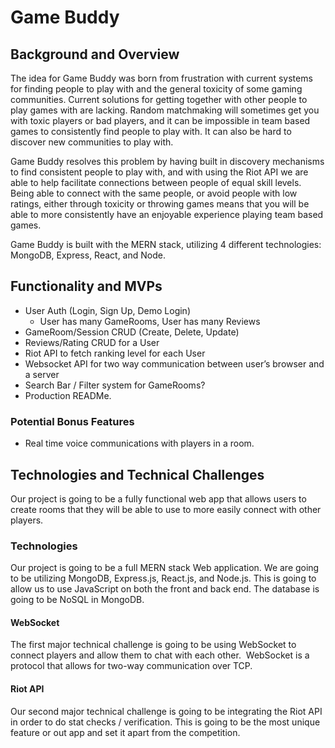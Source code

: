 # Game Buddy

## Background and Overview

The idea for Game Buddy was born from frustration with current systems for finding people to play with and the general toxicity of some gaming communities. Current solutions for getting together with other people to play games with are lacking. Random matchmaking will sometimes get you with toxic players or bad players, and it can be impossible in team based games to consistently find people to play with. It can also be hard to discover new communities to play with. 

Game Buddy resolves this problem by having built in discovery mechanisms to find consistent people to play with, and with using the Riot API we are able to help facilitate connections between people of equal skill levels. Being able to connect with the same people, or avoid people with low ratings, either through toxicity or throwing games means that you will be able to more consistently have an enjoyable experience playing team based games.

Game Buddy is built with the MERN stack, utilizing 4 different technologies: MongoDB, Express, React, and Node. 

## Functionality and MVPs

-   User Auth (Login, Sign Up, Demo Login)
	-   User has many GameRooms, User has many Reviews
-   GameRoom/Session CRUD (Create, Delete, Update)
-   Reviews/Rating CRUD for a User
-   Riot API to fetch ranking level for each User
-   Websocket API for two way communication between user’s browser and a server 
-   Search Bar / Filter system for GameRooms?
-   Production READMe.

### Potential Bonus Features
- Real time voice communications with players in a room. 

## Technologies and Technical Challenges

Our project is going to be a fully functional web app that allows users to create rooms that they will be able to use to more easily connect with other players. 

### Technologies

Our project is going to be a full MERN stack Web application. We are going to be utilizing MongoDB, Express.js, React.js, and Node.js. This is going to allow us to use JavaScript on both the front and back end. The database is going to be NoSQL in MongoDB.

#### WebSocket

The first major technical challenge is going to be using WebSocket to connect players and allow them to chat with each other.  WebSocket is a protocol that allows for two-way communication over TCP. 

#### Riot API

Our second major technical challenge is going to be integrating the Riot API in order to do stat checks / verification. This is going to be the most unique feature or out app and set it apart from the competition.
